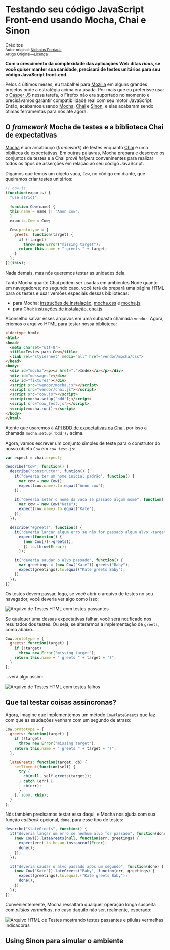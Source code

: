 Testando seu código JavaScript Front-end usando Mocha, Chai e Sinon
===================================================================
Créditos<br/>
<small>Autor original: [Nicholas Perriault](https://nicolas.perriault.net)<br/>[Artigo Original](https://nicolas.perriault.net/code/2013/testing-frontend-javascript-code-using-mocha-chai-and-sinon/)&mdash;[Licença](http://creativecommons.org/licenses/by-sa/3.0/)</small>

**Com o crescimento da complexidade das aplicações Web ditas *ricas*, se você quiser manter sua sanidade, precisará de testes unitários para seu código JavaScript front-end.**

Pelos 4 últimos meses, eu trabalhei para [Mozilla](http://mozilla.org/) em alguns grandes projetos onde a estratégia acima era usada. Por mais que eu preferisse usar o [Casper JS](http://casperjs.org/) nessa tarefa, o Firefox não era suportado no momento e precisávamos garantir compatibilidade real com seu motor JavaScript. Então, acabamos usando [Mocha](http://visionmedia.github.io/mocha/), [Chai](http://chaijs.com/) e [Sinon](http://sinonjs.org/), e elas acabaram sendo ótimas ferramentas para nós até agora.

## O *framework* Mocha de testes e a biblioteca Chai de expectativas

[Mocha](http://visionmedia.github.com/mocha/) é um arcabouço (*framework*) de testes enquanto [Chai](http://chaijs.com) é uma bibliteca de expectativas. Em outras palavras, Mocha prepara e descreve os conjuntos de testes e a Chai provê *helpers* conveninentes para realizar todos os tipos de asserções em relação ao seu código JavaScript.

Digamos que temos um objeto vaca, `Cow`, no código em diante, que queiramos criar testes unitários:

```javascript
// cow.js
(function(exports) {
  "use strict";

  function Cow(name) {
  this.name = name || "Anon cow";
  }
  exports.Cow = Cow;

  Cow.prototype = {
    greets: function(target) {
      if (!target)
        throw new Error("missing target");
      return this.name + " greets " + target;
    }
  };
})(this);
```

Nada demais, mas nós queremos testar as unidades dela.

Tanto Mocha quanto Chai podem ser usadas em ambientes Node quanto em navegadores; no segundo caso, você terá de prepará uma página HTML para os testes e usar versões especiais dessas bibliotecas:

- para Mocha: [instruções de instalação](http://visionmedia.github.io/mocha/#browser-support), [mocha.css](https://github.com/visionmedia/mocha/raw/master/mocha.css) e [mocha.js](https://github.com/visionmedia/mocha/raw/master/mocha.js)
- para Chai: [instruções de instalação](http://chaijs.com/guide/installation/), [chai.js](http://chaijs.com/chai.js)

Aconselho salvar esses arquivos em uma subpasta chamada `vendor`. Agora, criemos o arquivo HTML para testar nossa biblioteca:

```html
<!doctype html>
<html>
<head>
  <meta charset="utf-8">
  <title>Testes para Cow</title>
  <link rel="stylesheet" media="all" href="vendor/mocha/css">
</head>
<body>
  <div id="mocha"><p><a href=".">Index</a></p></div>
  <div id="messages"></div>
  <div id="fixtures"></div>
  <script src="vendor/mocha.js"></script>
  <script src="vendor/chai.js"></script>
  <script src="cow.js"></script>
  <script>mocha.setup('bdd');</script>
  <script src="cow_test.js"></script>
  <script>mocha.run();</script>
</body>
</html>
```

Atente que usaremos à [API BDD de expectativas da Chai](http://chaijs.com/api/bdd/), por isso a chamada `mocha.setup('bdd');` acima.

Agora, vamos escrever um conjunto simples de teste para o construtor do nosso objeto `Cow` em `cow_test.js`:

```javascript
var expect = chai.expect;

describe("Cow", function() {
  describe("constructor", funtion() {
    it("deveria ter um nome inicial padrão", function() {
      var cow = new Cow();
      expect(cow.name).to.equal("Anon cow");
    });

    it("deveria setar o nome da vaca se passado algum nome", function() {
      var cow = new Cow("Kate");
      expect(cow.name).to.equal("Kate");
    });
  });

  describe("#greets", function() {
    it("deveria lançar algum erro se não for passado algum alvo -target-", function() {
      expect(function() {
        (new Cow())->greets();
        }).to.throw(Error);
      });

    it("deveria saudar o alvo passado", function() {
      var greetings = (new Cow("Kate")).greets("Baby");
      expect(greetings).to.equal("Kate greets Baby");
    });
  });
});
```

Os testes devem passar, logo, se você abrir o arquivo de testes no seu navegador, você deveria ver algo como isso:

![Arquivo de Testes HTML com testes passantes](https://nicolas.perriault.net/static/code/2013/cow-tests-ok.png "Arquivo de Testes HTML com testes passantes")

Se qualquer uma dessas expectativas falhar, você será notificado nos resultados dos testes. Ou seja, se alterarmos a implementação de `greets`, como abaixo...

```javascript
Cow.prototype = {
  greets: function(target) {
    if (!target)
      throw new Error("missing target");
    return this.name + " greets " + target + "!";
  }
};
```

...verá algo assim:

![Arquivo de Testes HTML com testes falhos](https://nicolas.perriault.net/static/code/2013/cow-tests-ko.png "Arquivo de Testes HTML com testes falhos")

## Que tal testar coisas assíncronas?

Agora, imagine que implementemos um método `Cow#lateGreets` que faz com que as saudações venham com um segundo de atraso:

```javascript
Cow.prototype = {
  greets: function(target) {
    if (!target)
      throw new Error("missing target");
    return this.name + " greets " + target + "!";
  },

  lateGreets: function(target, db) {
    setTimeout(function(self) {
      try {
        cb(null, self.greets(target));
      } catch (err) {
        cb(err);
      }
    }, 1000, this);
  }
};
```

Nós também precisamos testar essa daqui, e Mocha nos ajuda com sua função *callback* opcional, `done`, para esse tipo de testes:

```javascript
describe("$lateGreets", function() {
  it("deveria lançar um erro se nenhum alvo for passado", function(done) {
    (new Cow()).lateGreets(null, function(err, greetings) {
      expect(err).to.be.an.instanceof(Error);
      done();
    });
  });

  it("deveria saudar o alvo passado após um segundo", function(done) {
    (new Cow("Kate")).lateGreets("Baby", funcion(err, greetings) {
      expect(greetings).to.equal.("Kate greets Baby");
      done();
    });
  });
});
```

Convenientemente, Mocha ressaltará qualquer operação longa suspeita com *pilulas vermelhas*, no caso daquilo não ser, realmente, esperado:

![Arquivo HTML de Testes mostrando testes passantes e pílulas vermelhas indicadoras](https://nicolas.perriault.net/static/code/2013/cow-async-tests-ok.png "Arquivo HTML de Testes mostrando testes passantes e pílulas vermelhas indicadoras")

## Using Sinon para simular o ambiente
